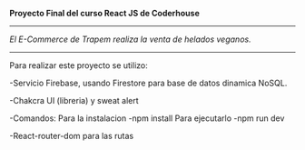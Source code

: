 **Proyecto Final del curso React JS de Coderhouse**
***
_El E-Commerce de Trapem realiza la venta de helados veganos._
***
Para realizar este proyecto se utilizo:

-Servicio Firebase, usando Firestore para base de datos dinamica NoSQL.

-Chakcra UI (libreria) y sweat alert

-Comandos:  Para la instalacion -npm install 
Para ejecutarlo -npm run dev

-React-router-dom para las rutas


